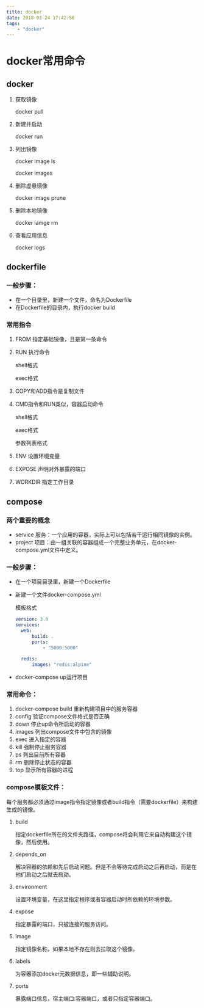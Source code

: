 ```yaml
---
title: docker
date: 2018-03-24 17:42:58
tags: 
    - "docker"
---
```


# docker常用命令

## docker

1. 获取镜像

   docker pull 


2. 新建并启动

   docker run


3. 列出镜像

   docker image ls

   docker images


4. 删除虚悬镜像

   docker image prune


5. 删除本地镜像

   docker iamge rm

6. 查看应用信息

   docker logs

## dockerfile

### 一般步骤：

- 在一个目录里，新建一个文件，命名为Dockerfile
- 在Dockerfile的目录内，执行docker build 

### 常用指令

1. FROM 指定基础镜像，且是第一条命令

2. RUN 执行命令

   shell格式

   exec格式

3. COPY和ADD指令是复制文件

4. CMD指令和RUN类似，容器启动命令

   shell格式

   exec格式

   参数列表格式

5. ENV 设置环境变量

6. EXPOSE 声明对外暴露的端口

7. WORKDIR 指定工作目录

## compose

### 两个重要的概念

- service 服务：一个应用的容器，实际上可以包括若干运行相同镜像的实例。
- project 项目：由一组关联的容器组成一个完整业务单元，在docker-compose.yml文件中定义。

### 一般步骤：

- 在一个项目目录里，新建一个Dockerfile

- 新建一个文件docker-compose.yml

  模板格式

  ```yaml
  version: 3.0
  services:
  	web:
  		build: .
  		ports:
  			- "5000:5000"
  			
  	redis:
  		images: "redis:alpine"
  ```

- docker-compose up运行项目

### 常用命令：

1. docker-compose build 重新构建项目中的服务容器
2. config 验证compose文件格式是否正确
3. down 停止up命令所启动的容器
4. images 列出compose文件中包含的镜像
5. exec 进入指定的容器
6. kill 强制停止服务容器
7. ps 列出目前所有容器
8. rm 删除停止状态的容器
9. top 显示所有容器的进程

### compose模板文件：

每个服务都必须通过image指令指定镜像或者build指令（需要dockerfile）来构建生成的镜像。

1. build

   指定dockerfile所在的文件夹路径，compose将会利用它来自动构建这个镜像，然后使用。

2. depends_on

   解决容器的依赖和先后启动问题。但是不会等待完成启动之后再启动，而是在他们启动之后就去启动。


3. environment

   设置环境变量，在这里指定程序或者容器启动时所依赖的环境参数。


4. expose

   指定暴露的端口，只被连接的服务访问。


5. image

   指定镜像名称，如果本地不存在则去拉取这个镜像。


6. labels

   为容器添加docker元数据信息，即一些辅助说明。


7. ports

   暴露端口信息，宿主端口:容器端口，或者只指定容器端口。

